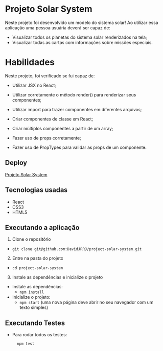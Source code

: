 # Projeto Solar System

Neste projeto foi desenvolvido um modelo do sistema solar! Ao utilizar essa aplicação uma pessoa usuária deverá ser capaz de:

* Visualizar todos os planetas do sistema solar renderizados na tela;
* Visualizar todas as cartas com informações sobre missões especiais.

# Habilidades

Neste projeto, foi verificado se fui capaz de:

* Utilizar JSX no React;

* Utilizar corretamente o método render() para renderizar seus componentes;

* Utilizar import para trazer componentes em diferentes arquivos;

* Criar componentes de classe em React;

* Criar múltiplos componentes a partir de um array;

* Fazer uso de props corretamente;

* Fazer uso de PropTypes para validar as props de um componente.

## Deploy
[Projeto Solar System](https://project-solar-system-five.vercel.app/)

## Tecnologias usadas

* React
* CSS3
* HTML5

## Executando a aplicação

1. Clone o repositório
- `git clone git@github.com:DavidJRRJ/project-solar-system.git`

2. Entre na pasta do projeto
- `cd project-solar-system`

3. Instale as dependências e inicialize o projeto

- Instale as dependências:
  - `npm install`
- Inicialize o projeto:
  - `npm start` (uma nova página deve abrir no seu navegador com um texto simples)

## Executando Testes

* Para rodar todos os testes:

  ```
    npm test
  ```
